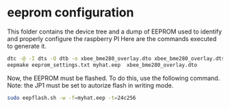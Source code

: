 # eeprom configuration

This folder contains the device tree and a dump of EEPROM used to identify and properly configure the raspberry PI
Here are the commands executed to generate it.

```bash
dtc -@ -I dts -O dtb -o xbee_bme280_overlay.dto xbee_bme280_overlay.dts
eepmake eeprom_settings.txt myhat.eep  xbee_bme280_overlay.dto
```

Now, the EEPROM must be flashed. To do this, use the following command.
Note: the JP1 must be set to autorize flash in writing mode.

```bash
sudo eepflash.sh -w -f=myhat.eep -t=24c256
```

